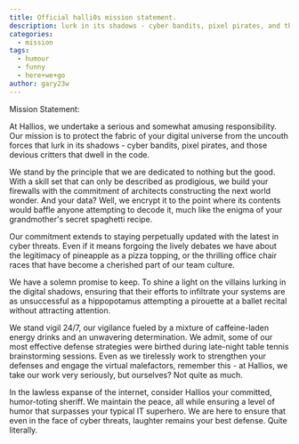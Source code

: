 ```yaml
---
title: Official halli0s mission statement.
description: lurk in its shadows - cyber bandits, pixel pirates, and those devious critters that dwell in the code.
categories:
  - mission
tags:
  - humour
  - funny
  - here+we+go
author: gary23w
---
```


Mission Statement:

At Hallios, we undertake a serious and somewhat amusing responsibility. Our mission is to protect the fabric of your digital universe from the uncouth forces that lurk in its shadows - cyber bandits, pixel pirates, and those devious critters that dwell in the code.

We stand by the principle that we are dedicated to nothing but the good. With a skill set that can only be described as prodigious, we build your firewalls with the commitment of architects constructing the next world wonder. And your data? Well, we encrypt it to the point where its contents would baffle anyone attempting to decode it, much like the enigma of your grandmother's secret spaghetti recipe.

Our commitment extends to staying perpetually updated with the latest in cyber threats. Even if it means forgoing the lively debates we have about the legitimacy of pineapple as a pizza topping, or the thrilling office chair races that have become a cherished part of our team culture.

We have a solemn promise to keep. To shine a light on the villains lurking in the digital shadows, ensuring that their efforts to infiltrate your systems are as unsuccessful as a hippopotamus attempting a pirouette at a ballet recital without attracting attention.

We stand vigil 24/7, our vigilance fueled by a mixture of caffeine-laden energy drinks and an unwavering determination. We admit, some of our most effective defense strategies were birthed during late-night table tennis brainstorming sessions. Even as we tirelessly work to strengthen your defenses and engage the virtual malefactors, remember this - at Hallios, we take our work very seriously, but ourselves? Not quite as much.

In the lawless expanse of the internet, consider Hallios your committed, humor-toting sheriff. We maintain the peace, all while ensuring a level of humor that surpasses your typical IT superhero. We are here to ensure that even in the face of cyber threats, laughter remains your best defense. Quite literally.
